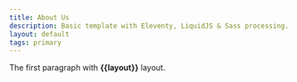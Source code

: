 ```yaml
---
title: About Us
description: Basic template with Eleventy, LiquidJS & Sass processing.
layout: default
tags: primary
---
```


The first paragraph with **{{layout}}** layout.
